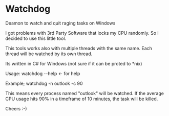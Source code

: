 # Watchdog
 Deamon to watch and quit raging tasks on Windows
 
 I got problems with 3rd Party Software that locks my CPU randomly.
 So i decided to use this little tool.
 
 This tools works also with multiple threads with the same name.
 Each thread will be watched by its own thread.
 
 Its written in C# for Windows (not sure if it can be proted to *nix)
 
 Usage:
 watchdog --help    <- for help
 
 Example;
 watchdog -n outlook -c 90
 
 This means every process named "outlook" will be watched. If the average CPU usage hits 90% in a timeframe of 10 minutes,
the task will be killed.

Cheers :-) 
